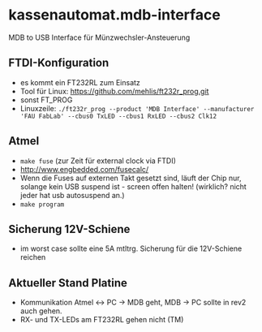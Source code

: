 kassenautomat.mdb-interface
===========================

MDB to USB Interface für Münzwechsler-Ansteuerung


FTDI-Konfiguration
------------------
 * es kommt ein FT232RL zum Einsatz
 * Tool für Linux: https://github.com/mehlis/ft232r_prog.git
 * sonst FT_PROG
 * Linuxzeile: `./ft232r_prog --product 'MDB Interface' --manufacturer 'FAU FabLab' --cbus0 TxLED --cbus1 RxLED --cbus2 Clk12`


Atmel
-----
  * `make fuse` (zur Zeit für external clock via FTDI)
  *  http://www.engbedded.com/fusecalc/
  *  Wenn die Fuses auf externen Takt gesetzt sind, läuft der Chip nur, solange kein USB suspend ist - screen offen halten! (wirklich? nicht jeder hat usb autosuspend an.)
  * `make program`


Sicherung 12V-Schiene
---------------------
  * im worst case sollte eine 5A mtltrg. Sicherung für die 12V-Schiene reichen
 

Aktueller Stand Platine
-----------------------
  * Kommunikation Atmel <-> PC -> MDB geht, MDB -> PC sollte in rev2 auch gehen.
  * RX- und TX-LEDs am FT232RL gehen nicht (TM)
